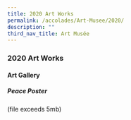 ```yaml
---
title: 2020 Art Works
permalink: /accolades/Art-Musee/2020/
description: ""
third_nav_title: Art Musée
---
```

### 2020 Art Works

#### Art Gallery

##### Peace Poster
(file exceeds 5mb)